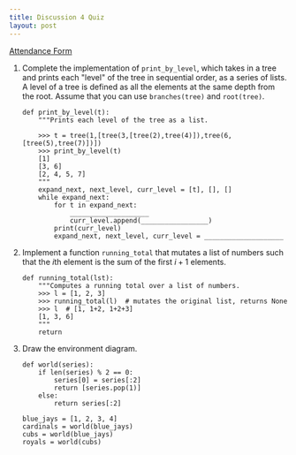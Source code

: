```yaml
---
title: Discussion 4 Quiz
layout: post
---
```


[Attendance Form](http://goo.gl/forms/3okNT4spS4)

1. Complete the implementation of `print_by_level`, which takes in a tree and
   prints each "level" of the tree in sequential order, as a series of lists. A
   level of a tree is defined as all the elements at the same depth from the
   root. Assume that you can use `branches(tree)` and `root(tree)`.

    ```python3
    def print_by_level(t):
        """Prints each level of the tree as a list.

        >>> t = tree(1,[tree(3,[tree(2),tree(4)]),tree(6,[tree(5),tree(7)])])
        >>> print_by_level(t)
        [1]
        [3, 6]
        [2, 4, 5, 7]
        """
        expand_next, next_level, curr_level = [t], [], []
        while expand_next:
            for t in expand_next:
                ____________________
                curr_level.append(_________________)
            print(curr_level)
            expand_next, next_level, curr_level = ____________________
    ```

2. Implement a function `running_total` that mutates a list of numbers such
   that the $i$th element is the sum of the first $i+1$ elements.

    ```python3
    def running_total(lst):
        """Computes a running total over a list of numbers.
        >>> l = [1, 2, 3]
        >>> running_total(l)  # mutates the original list, returns None
        >>> l  # [1, 1+2, 1+2+3]
        [1, 3, 6]
        """
        return
    ```

3. Draw the environment diagram.

    ```python3
    def world(series):
        if len(series) % 2 == 0:
            series[0] = series[:2]
            return [series.pop(1)]
        else:
            return series[:2]

    blue_jays = [1, 2, 3, 4]
    cardinals = world(blue_jays)
    cubs = world(blue_jays)
    royals = world(cubs)
    ```
